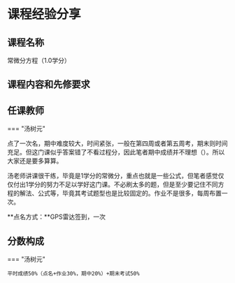 # 课程经验分享

## 课程名称
常微分方程（1.0学分）
## 课程内容和先修要求

## 任课教师

=== "汤树元"

​       点了一次名，期中难度较大，时间紧张，一般在第四周或者第五周考，期末则时间充足。但这门课似乎答案错了不看过程分，因此笔者期中成绩并不理想（）。所以大家还是要多算算。

​      汤老师讲课很干练，毕竟是1学分的常微分，重点也就是一些公式，但笔者感觉仅仅付出1学分的努力不足以学好这门课。不必刷太多的题，但是至少要记住不同方程的解法、公式等，毕竟其考试题型也是比较固定的。作业不是很多，每周布置一次。

**点名方式：**GPS雷达签到，一次

## 分数构成

=== "汤树元"

    平时成绩50%（点名+作业30%，期中20%）+期末考试50%
